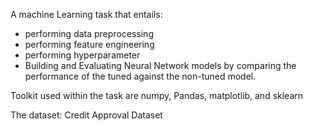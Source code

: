 A machine Learning task that entails:

+ performing data preprocessing
+ performing feature engineering
+ performing hyperparameter
+ Building and Evaluating Neural Network models by comparing the performance of the tuned against the non-tuned model.

Toolkit used within the task are numpy, Pandas, matplotlib, and sklearn

The dataset: Credit Approval Dataset
